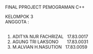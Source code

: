 FINAL PPROJECT PEMOGRAMAN C++<BR>
  
KELOMPOK 3<BR>
ANGGOTA :<BR>
<BR>
1. ADITYA NUR FACHRIZAL &nbsp; 17.83.0017 <BR>
2. AGUNG TRI LAKSONO   &nbsp;  &nbsp;  &nbsp; 17.83.0031 <BR>
3. M.ALVIAN H.NASUTION &nbsp; 17.83.0059 <BR>
<BR>


